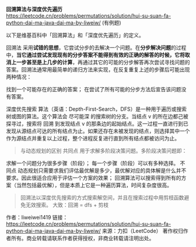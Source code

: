 **回溯算法与深度优先遍历**
https://leetcode.cn/problems/permutations/solution/hui-su-suan-fa-python-dai-ma-java-dai-ma-by-liweiw/ (有例题)

以下是维基百科中「回溯算法」和「深度优先遍历」的定义。

回溯法 采用**试错的思想**，它尝试分步的去解决一个问题。在**分步解决问题**的过程中，**当它通过尝试发现现有的分步答案不能得到有效的正确的解答的时候，它将取消上一步甚至是上几步的计算**，再通过其它的可能的分步解答再次尝试寻找问题的答案。回溯法通常用最简单的递归方法来实现，在反复重复上述的步骤后可能出现两种情况：

找到一个可能存在的正确的答案；
在尝试了所有可能的分步方法后宣告该问题没有答案。

深度优先搜索 算法（英语：Depth-First-Search，DFS）是一种用于遍历或搜索树或图的算法。这个算法会 尽可能深 的搜索树的分支。当结点 v 的所在边都己被探寻过，搜索将 回溯 到发现结点 v 的那条边的起始结点。这一过程一直进行到已发现从源结点可达的所有结点为止。如果还存在未被发现的结点，则选择其中一个作为源结点并重复以上过程，整个进程反复进行直到所有结点都被访问为止。

>与动态规划的区别
共同点
用于求解多阶段决策问题。多阶段决策问题即：

求解一个问题分为很多步骤（阶段）；
每一个步骤（阶段）可以有多种选择。
不同点
动态规划只需要求我们评估最优解是多少，最优解对应的具体解是什么并不要求。因此很适合应用于评估一个方案的效果；
回溯算法可以搜索得到所有的方案（当然包括最优解），但是本质上它是一种遍历算法，时间复杂度很高。

>回溯法以深度优先搜索的方式搜索解空间，并且在搜索过程中用剪枝函数避免无效搜索。
大致：回溯 = dfs + 剪枝

作者：liweiwei1419
链接：https://leetcode.cn/problems/permutations/solution/hui-su-suan-fa-python-dai-ma-java-dai-ma-by-liweiw/
来源：力扣（LeetCode）
著作权归作者所有。商业转载请联系作者获得授权，非商业转载请注明出处。